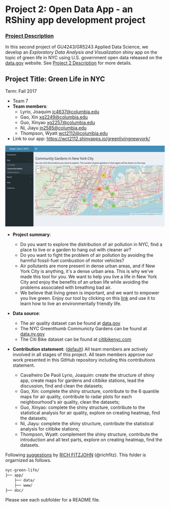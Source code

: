 # Project 2: Open Data App - an RShiny app development project
### [Project Description](doc/project2_desc.md)


In this second project of GU4243/GR5243 Applied Data Science, we develop an *Exploratory Data Analysis and Visualization* shiny app on the topic of green life in NYC using U.S. government open data released on the [data.gov](https://data.gov/) website. See [Project 2 Description](doc/project2_desc.md) for more details.  

## Project Title: Green Life in NYC
Term: Fall 2017

+ Team 7
+ **Team members**:
	+ Lyrio, Joaquim jc4637@columbia.edu
	+ Gao, Xin xg2249@columbia.edu
	+ Guo, Xinyao xg2257@columbia.edu
	+ Ni, Jiayu jn2585@columbia.edu
	+ Thompson, Wyatt wct2112@columbia.edu
+ Link to our app: https://wct2112.shinyapps.io/greenlivingnewyork/

![screenshot](doc/Screenshot-App.png)

+ **Project summary**: 
	+ Do you want to explore the distribution of air pollution in NYC, find a place to live or a garden to hang out with cleaner air? 
	+ Do you want to fight the problem of air pollution by avoiding the harmful fossil-fuel combustion of motor vehicles? 
	+ Air pollutants are more present in dense urban areas, and if New York City is anything, it's a dense urban area. This is why we've made this tool for you. We want to help you live a life in New York City and enjoy the benefits of an urban life while avoiding the problems associated with breathing bad air.
	+ We believe that living green is important, and we want to empower you live green. Enjoy our tool by clicking on this [link](https://wct2112.shinyapps.io/greenlivingnewyork/) and use it to learn how to live an environmentally friendly life. 	

+ **Data source**: 
	+ The air quality dataset can be found at [data.gov](https://data.ny.gov/)
	+ The NYC Greenthumb Communicty Gardens can be found at [data.ny.gov](https://data.ny.gov/)
	+ The Citi Bike dataset can be found at [citibikenyc.com](https://www.citibikenyc.com/system-data)
+ **Contribution statement**: ([default](doc/a_note_on_contributions.md)) All team members are actively involved in all stages of this project. All team members approve our work presented in this GitHub repository including this contributions statement.
	+ Cavalheiro De Paoli Lyrio, Joaquim: create the structure of shiny app, create maps for gardens and citibike stations, lead the discussion, find and clean the datasets; 
	+ Gao, Xin: complete the shiny structure, contribute to the 6 quantile maps for air quality, contribute to radar plots for each neighbourhood's air quality, clean the datasets;
	+ Guo, Xinyao: complete the shiny structure, contribute to the statistical analysis for air quality, explore on creating heatmap, find the datasets;
	+ Ni, Jiayu: complete the shiny structure, contribute the statistical analysis for citibike stations;
	+ Thompson, Wyatt: complement the shiny structure, contribute the introduction and all text parts, explore on creating heatmap, find the datasets. 

Following [suggestions](http://nicercode.github.io/blog/2013-04-05-projects/) by [RICH FITZJOHN](http://nicercode.github.io/about/#Team) (@richfitz). This folder is orgarnized as follows.

```
nyc-green-life/
├── app/
	├── data/
	├── www/
├── doc/
```

Please see each subfolder for a README file.

